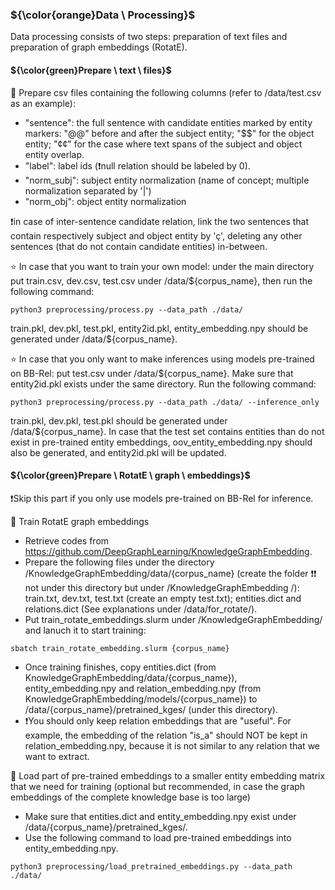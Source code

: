 ### ${\color{orange}Data \ Processing}$

Data processing consists of two steps: preparation of text files and preparation of graph embeddings (RotatE).

#### ${\color{green}Prepare \ text \ files}$

🔴 Prepare csv files containing the following columns (refer to /data/test.csv as an example):

- "sentence": the full sentence with candidate entities marked by entity markers: "@@" before and after the subject entity; "$$" for the object entity; "¢¢" for the case where text spans of the subject and object entity overlap.
- "label": label ids (❗null relation should be labeled by 0).
- "norm_subj": subject entity normalization (name of concept; multiple normalization separated by '|')
- "norm_obj": object entity normalization

❗in case of inter-sentence candidate relation, link the two sentences that contain respectively subject and object entity by 'ç', deleting any other sentences (that do not contain candidate entities) in-between. 

⭐ In case that you want to train your own model: under the main directory put train.csv, dev.csv, test.csv under /data/${corpus_name}, then run the following command:
```
python3 preprocessing/process.py --data_path ./data/
```
train.pkl, dev.pkl, test.pkl, entity2id.pkl, entity_embedding.npy should be generated under /data/${corpus_name}. 

⭐ In case that you only want to make inferences using models pre-trained on BB-Rel: put test.csv under /data/${corpus_name}. Make sure that entity2id.pkl exists under the same directory. Run the following command:
```
python3 preprocessing/process.py --data_path ./data/ --inference_only
```
train.pkl, dev.pkl, test.pkl should be generated under /data/${corpus_name}. In case that the test set contains entities than do not exist in pre-trained entity embeddings, oov_entity_embedding.npy should also be generated, and entity2id.pkl will be updated.


#### ${\color{green}Prepare \ RotatE \ graph \ embeddings}$

❗Skip this part if you only use models pre-trained on BB-Rel for inference.

🔴 Train RotatE graph embeddings

- Retrieve codes from https://github.com/DeepGraphLearning/KnowledgeGraphEmbedding.
- Prepare the following files under the directory /KnowledgeGraphEmbedding/data/{corpus_name} (create the folder ❗❗ not under this directory but under /KnowledgeGraphEmbedding
/): train.txt, dev.txt, test.txt (create an empty test.txt); entities.dict and relations.dict (See explanations under /data/for_rotate/).
- Put train_rotate_embeddings.slurm under /KnowledgeGraphEmbedding/ and lanuch it to start training:
```
sbatch train_rotate_embedding.slurm {corpus_name}
```
- Once training finishes, copy entities.dict (from KnowledgeGraphEmbedding/data/{corpus_name}), entity_embedding.npy and relation_embedding.npy (from KnowledgeGraphEmbedding/models/{corpus_name}) to /data/{corpus_name}/pretrained_kges/ (under this directory).
- ❗You should only keep relation embeddings that are "useful". For example, the embedding of the relation "is_a" should NOT be kept in relation_embedding.npy, because it is not similar to any relation that we want to extract.

🔴 Load part of pre-trained embeddings to a smaller entity embedding matrix that we need for training (optional but recommended, in case the graph embeddings of the complete knowledge base is too large)

- Make sure that entities.dict and entity_embedding.npy exist under /data/{corpus_name}/pretrained_kges/.
- Use the following command to load pre-trained embeddings into entity_embedding.npy. 
```
python3 preprocessing/load_pretrained_embeddings.py --data_path ./data/
```
